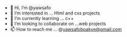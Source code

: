 - 👋 Hi, I’m @yawsafo
- 👀 I’m interested in ... Html and css projects
- 🌱 I’m currently learning ... c++
- 💞️ I’m looking to collaborate on ...web projects
- 📫 How to reach me ... @yawsafoboakye@gmail.com

<!---
yawsafo/yawsafo is a ✨ special ✨ repository because its `README.md` (this file) appears on your GitHub profile.
You can click the Preview link to take a look at your changes.
--->
